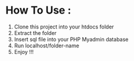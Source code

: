 # How To Use :
1. Clone this project into your htdocs folder
2. Extract the folder
3. Insert sql file into your PHP Myadmin database
4. Run localhost/folder-name
5. Enjoy !!!
